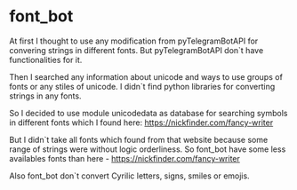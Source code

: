 # font_bot
At first I thought to use any modification from pyTelegramBotAPI for convering strings in different fonts. But pyTelegramBotAPI don`t have functionalities for it.

Then I searched any information about unicode and ways to use groups of fonts or any stiles of unicode. I didn`t find python libraries for converting strings in any fonts.

So I decided to use module unicodedata as database for searching symbols in different fonts which I found  here: https://nickfinder.com/fancy-writer

But I didn`t take all fonts which found from that website because some range of strings were without logic orderliness. So font_bot have some less availables fonts than here - https://nickfinder.com/fancy-writer

Also font_bot don`t convert Cyrilic letters, signs, smiles or emojis.
